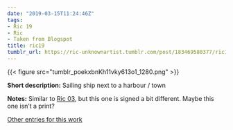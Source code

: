 ```yaml
---
date: "2019-03-15T11:24:46Z"
tags:
- Ric 19
- Ric
- Taken from Blogspot
title: ric19
tumblr_url: https://ric-unknownartist.tumblr.com/post/183469580377/ric19
---
```

{{< figure src="tumblr_poekxbnKh11vky613o1_1280.png" >}} 

**Short description:** Sailing ship next to a harbour / town

**Notes:** Similar to [Ric 03](/tags/Ric-03), but this one is signed a bit different. Maybe this one isn’t a print?

[Other entries for this work](/tags/Ric-19)

